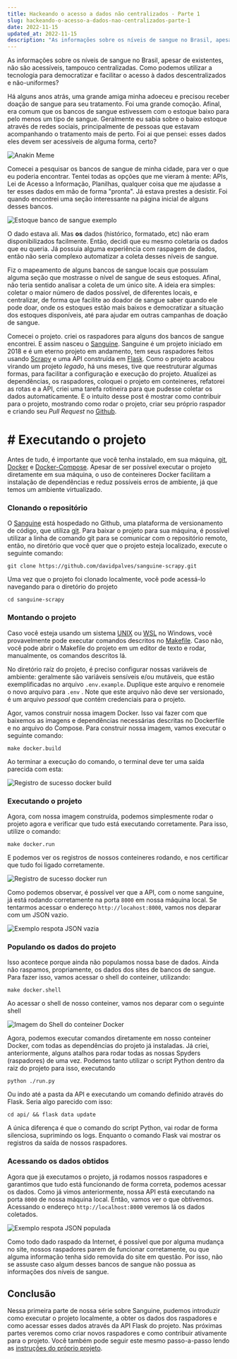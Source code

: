 ```yaml
---
title: Hackeando o acesso a dados não centralizados - Parte 1
slug: hackeando-o-acesso-a-dados-nao-centralizados-parte-1 
date: 2022-11-15 
updated_at: 2022-11-15 
description: "As informações sobre os níveis de sangue no Brasil, apesar de existentes, não são acessíveis, tampouco centralizadas. Como podemos utilizar a tecnologia para democratizar e facilitar o acesso à dados descentralizados e não-uniformes?"
---
```


As informações sobre os níveis de sangue no Brasil, apesar de existentes, não são acessíveis, tampouco centralizadas. Como podemos utilizar a tecnologia para democratizar e facilitar o acesso à dados descentralizados e não-uniformes?

Há alguns anos atrás, uma grande amiga minha adoeceu e precisou receber doação de sangue para seu tratamento. Foi uma grande comoção. Afinal, era comum que os bancos de sangue estivessem com o estoque baixo para pelo menos um tipo de sangue. Geralmente eu sabia sobre o baixo estoque através de redes sociais, principalmente de pessoas que estavam acompanhando o tratamento mais de perto. Foi ai que pensei: esses dados eles devem ser acessíveis de alguma forma, certo?

![Anakin Meme](/blog/assets/sanguine-parte-1/anakin-data.jpg)

Comecei a pesquisar os bancos de sangue de minha cidade, para ver o que eu poderia encontrar. Tentei todas as opções que me vieram à mente: APIs, Lei de Acesso a Informação, Planilhas, qualquer coisa que me ajudasse a ter esses dados em mão de forma "pronta". Já estava prestes a desistir. Foi quando encontrei uma seção interessante na página inicial de alguns desses bancos.

![Estoque banco de sangue exemplo](/blog/assets/sanguine-parte-1/estoque-banco-sangue-example.png)

O dado estava ali. Mas __os__ dados (histórico, formatado, etc) não eram disponibilizados facilmente. Então, decidi que eu mesmo coletaria os dados que eu queria. Já possuia alguma experiência com raspagem de dados, então não seria complexo automatizar a coleta desses níveis de sangue. 

Fiz o mapeamento de alguns bancos de sangue locais que possuíam alguma seção que mostrasse o nível de sangue de seus estoques. Afinal, não teria sentido analisar a coleta de um único site. A ideia era simples: coletar o maior número de dados possível, de diferentes locais, e centralizar, de forma que facilite ao doador de sangue saber quando ele pode doar, onde os estoques estão mais baixos e democratizar a situação dos estoques disponíveis, até para ajudar em outras campanhas de doação de sangue.

Comecei o projeto. criei os raspadores para alguns dos bancos de sangue encontrei. E assim nasceu o [Sanguine](https://github.com/davidpalves/sanguine-scrapy). Sanguine é um projeto iniciado em 2018 e é um eterno projeto em andamento, tem seus raspadores feitos usando [Scrapy](https://scrapy.org/) e uma API construída em [Flask](https://flask.palletsprojects.com/en/2.2.x/). Como o projeto acabou virando um projeto *legado*, há uns meses, tive que reestruturar algumas formas, para facilitar a configuração e execução do projeto. Atualizei as dependências, os raspadores, coloquei o projeto em conteineres, refatorei as rotas e a API, criei uma tarefa rotineira para que pudesse coletar os dados automaticamente. E o intuito desse post é mostrar como contribuir para o projeto, mostrando como rodar o projeto, criar seu próprio raspador e criando seu *Pull Request* no [Github](https://github.com/).

# # Executando o projeto 

Antes de tudo, é importante que você tenha instalado, em sua máquina, [git](https://git-scm.com/), [Docker](https://docs.docker.com/engine/) e [Docker-Compose](https://docs.docker.com/compose/install/). Apesar de ser possível executar o projeto diretamente em sua máquina, o uso de conteineres Docker facilitam a instalação de dependências e reduz possíveis erros de ambiente, já que temos um ambiente virtualizado.

### Clonando o repositório 

O [Sanguine](https://github.com/davidpalves/sanguine-scrapy) está hospedado no Github, uma plataforma de versionamento de código, que utiliza [git](https://git-scm.com/). Para baixar o projeto para sua máquina, é possível utilizar a linha de comando git para se comunicar com o repositório remoto, então, no diretório que você quer que o projeto esteja localizado, execute o seguinte comando:

```shell
git clone https://github.com/davidpalves/sanguine-scrapy.git
```

Uma vez que o projeto foi clonado localmente, você pode acessá-lo navegando para o diretório do projeto 

```shell
cd sanguine-scrapy
``` 

### Montando o projeto 

Caso você esteja usando um sistema [UNIX](https://pt.wikipedia.org/wiki/Unix) ou [WSL](https://learn.microsoft.com/pt-br/windows/wsl/install) no Windows, você provavelmente pode executar comandos descritos no [Makefile](https://www.gnu.org/software/make/manual/make.html). Caso não, você pode abrir o Makefile do projeto em um editor de texto e rodar, manualmente, os comandos descritos lá.

No diretório raíz do projeto, é preciso configurar nossas variáveis de ambiente: geralmente são variáveis sensíveis e/ou mutáveis, que estão exemplificadas no arquivo `.env.example`. Duplique este arquivo e renomeie o novo arquivo para `.env` . Note que este arquivo não deve ser versionado, é um arquivo _pessoal_ que contém credenciais para o projeto.

Agor, vamos construir nossa imagem Docker. Isso vai fazer com que baixemos as imagens e dependências necessárias descritas no Dockerfile e no arquivo do Compose. Para construir nossa imagem, vamos executar o seguinte comando:

```shell
make docker.build
```

Ao terminar a execução do comando, o terminal deve ter uma saída parecida com esta:

![Registro de sucesso docker build](/blog/assets/sanguine-parte-1/sanguine-docker-build-success.png)

### Executando o projeto

Agora, com nossa imagem construída, podemos simplesmente rodar o projeto agora e verificar que tudo está executando corretamente. Para isso, utilize o comando:

```
make docker.run
```

E podemos ver os registros de nossos conteineres rodando, e nos certificar que tudo foi ligado corretamente.

![Registro de sucesso docker run](/blog/assets/sanguine-parte-1/sanguine-logs-example.png)

Como podemos observar, é possível ver que a API, com o nome sanguine, já está rodando corretamente na porta `8000` em nossa máquina local. Se tentarmos acessar o endereço `http://locahost:8000`, vamos nos deparar com um JSON vazio.

![Exemplo respota JSON vazia](/blog/assets/sanguine-parte-1/sanguine-empty-json.png)

### Populando os dados do projeto 

Isso acontece porque ainda não populamos nossa base de dados. Ainda não raspamos, propriamente, os dados dos sites de bancos de sangue. Para fazer isso, vamos acessar o shell do conteiner, utilizando:

```shell
make docker.shell
```

Ao acessar o shell de nosso conteiner, vamos nos deparar com o seguinte shell

![Imagem do Shell do conteiner Docker](/blog/assets/sanguine-parte-1/sanguine-docker-shell.png)

Agora, podemos executar comandos diretamente em nosso conteiner Docker, com todas as dependências do projeto já instaladas. Já criei, anteriormente, alguns atalhos para rodar todas as nossas Spyders (raspadores) de uma vez. 
Podemos tanto utilizar o script Python dentro da raiz do projeto para isso, executando 

```shell
python ./run.py
```

Ou indo até a pasta da API e executando um comando definido através do Flask. Seria algo parecido com isso:

```
cd api/ && flask data update
```

A única diferença é que o comando do script Python, vai rodar de forma silenciosa, suprimindo os logs. Enquanto o comando Flask vai mostrar os registros da saída de nossos raspadores.

### Acessando os dados obtidos

Agora que já executamos o projeto, já rodamos nossos raspadores e garantimos que tudo está funcionando de forma correta, podemos acessar os dados. Como já vimos anteriormente, nossa API está executando na porta `8000` de nossa máquina local. Então, vamos ver o que obtivemos. Acessando o endereço `http://localhost:8000` veremos lá os dados coletados.

![Exemplo respota JSON populada](/blog/assets/sanguine-parte-1/sanguine-json-populated.png)

Como todo dado raspado da Internet, é possível que por alguma mudança no site, nossos raspadores parem de funcionar corretamente, ou que alguma informação tenha sido removida do site em questão. Por isso, não se assuste caso algum desses bancos de sangue não possua as informações dos níveis de sangue.

## Conclusão

Nessa primeira parte de nossa série sobre Sanguine, pudemos introduzir como executar o projeto localmente, a obter os dados dos raspadores e como acessar esses dados através da API Flask do projeto. Nas próximas partes veremos como criar novos raspadores e como contribuir ativamente para o projeto. Você também pode seguir este mesmo passo-a-passo lendo as [instruções do próprio projeto](https://github.com/davidpalves/sanguine-scrapy/blob/master/README.md).